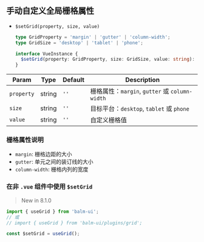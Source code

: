 ## 手动自定义全局栅格属性

- `$setGrid(property, size, value)`

  ```ts
  type GridProperty = 'margin' | 'gutter' | 'column-width';
  type GridSize = 'desktop' | 'tablet' | 'phone';

  interface VueInstance {
    $setGrid(property: GridProperty, size: GridSize, value: string): void;
  }
  ```

| Param      | Type   | Default | Description                                    |
| ---------- | ------ | ------- | ---------------------------------------------- |
| `property` | string | `''`    | 栅格属性：`margin`, `gutter` 或 `column-width` |
| `size`     | string | `''`    | 目标平台：`desktop`, `tablet` 或 `phone`       |
| `value`    | string | `''`    | 自定义栅格值                                   |

### 栅格属性说明

- `margin`: 栅格边距的大小
- `gutter`: 单元之间的装订线的大小
- `column-width`: 栅格内列的宽度

### 在非 `.vue` 组件中使用 `$setGrid`

> New in 8.1.0

```js
import { useGrid } from 'balm-ui';
// 或
// import { useGrid } from 'balm-ui/plugins/grid';

const $setGrid = useGrid();
```
